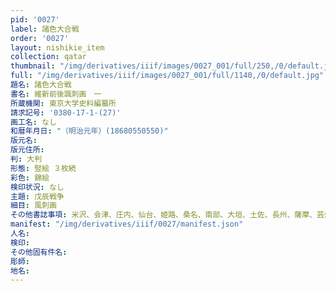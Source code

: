 ```yaml
---
pid: '0027'
label: 諸色大合戦
order: '0027'
layout: nishikie_item
collection: qatar
thumbnail: "/img/derivatives/iiif/images/0027_001/full/250,/0/default.jpg"
full: "/img/derivatives/iiif/images/0027_001/full/1140,/0/default.jpg"
題名: 諸色大合戦
書名: 維新前後諷刺画　一
所蔵機関: 東京大学史料編纂所
請求記号: '0380-17-1-(27)'
画工名: なし
和暦年月日: "（明治元年）(18680550550)"
版元名: 
版元住所: 
判: 大判
形態: 竪絵 ３枚続
彩色: 錦絵
検印状況: なし
主題: 戊辰戦争
細目: 風刺画
その他書誌事項: 米沢、会津、庄内、仙台、姫路、桑名、南部、大垣、土佐、長州、薩摩、芸州、紀州、藤堂、彦根、黒田、尾張、朝廷
manifest: "/img/derivatives/iiif/0027/manifest.json"
人名: 
検印: 
その他固有件名: 
彫師: 
地名: 
---
```

